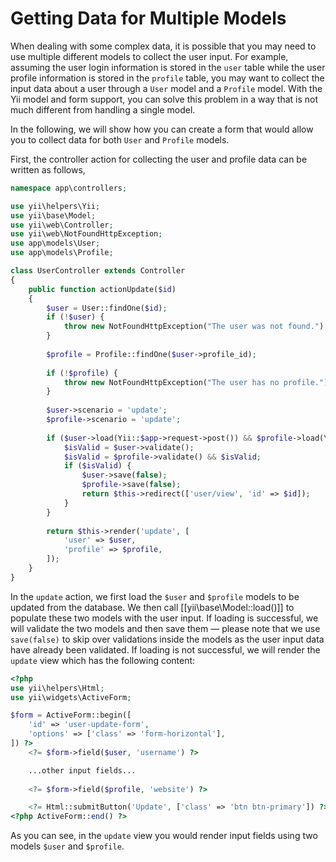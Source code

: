 Getting Data for Multiple Models
================================

When dealing with some complex data, it is possible that you may need to use multiple different models to collect
the user input. For example, assuming the user login information is stored in the `user` table while the user profile
information is stored in the `profile` table, you may want to collect the input data about a user through a `User` model 
and a `Profile` model. With the Yii model and form support, you can solve this problem in a way that is not much
different from handling a single model.

In the following, we will show how you can create a form that would allow you to collect data for both `User` and `Profile`
models.

First, the controller action for collecting the user and profile data can be written as follows, 

```php
namespace app\controllers;

use yii\helpers\Yii;
use yii\base\Model;
use yii\web\Controller;
use yii\web\NotFoundHttpException;
use app\models\User;
use app\models\Profile;

class UserController extends Controller
{
    public function actionUpdate($id)
    {
        $user = User::findOne($id);
        if (!$user) {
            throw new NotFoundHttpException("The user was not found.");
        }
        
        $profile = Profile::findOne($user->profile_id);
        
        if (!$profile) {
            throw new NotFoundHttpException("The user has no profile.");
        }
        
        $user->scenario = 'update';
        $profile->scenario = 'update';
        
        if ($user->load(Yii::$app->request->post()) && $profile->load(Yii::$app->request->post())) {
            $isValid = $user->validate();
            $isValid = $profile->validate() && $isValid;
            if ($isValid) {
                $user->save(false);
                $profile->save(false);
                return $this->redirect(['user/view', 'id' => $id]);
            }
        }
        
        return $this->render('update', [
            'user' => $user,
            'profile' => $profile,
        ]);
    }
}
```

In the `update` action, we first load the `$user` and `$profile` models to be updated from the database. We then call 
[[yii\base\Model::load()]] to populate these two models with the user input. If loading is successful, we will validate
the two models and then save them &mdash; please note that we use `save(false)` to skip over validations inside the models
as the user input data have already been validated. If loading is not successful, we will render the `update` view which
has the following content:

```php
<?php
use yii\helpers\Html;
use yii\widgets\ActiveForm;

$form = ActiveForm::begin([
    'id' => 'user-update-form',
    'options' => ['class' => 'form-horizontal'],
]) ?>
    <?= $form->field($user, 'username') ?>

    ...other input fields...
    
    <?= $form->field($profile, 'website') ?>

    <?= Html::submitButton('Update', ['class' => 'btn btn-primary']) ?>
<?php ActiveForm::end() ?>
```

As you can see, in the `update` view you would render input fields using two models `$user` and `$profile`.
